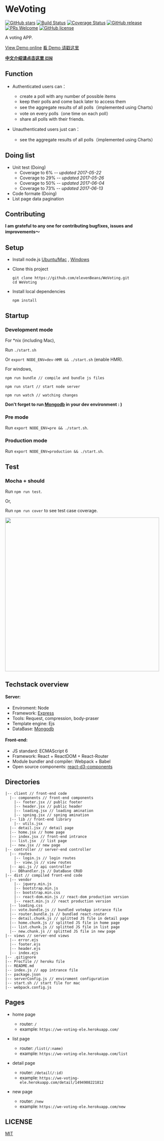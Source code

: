 
# WeVoting

[![GitHub stars](https://img.shields.io/github/stars/elevenBeans/WeVoting.svg)](https://github.com/elevenBeans/WeVoting/stargazers)
[![Build Status](https://travis-ci.org/elevenBeans/WeVoting.svg?branch=master)](https://travis-ci.org/elevenBeans/WeVoting)
[![Coverage Status](https://coveralls.io/repos/github/elevenBeans/WeVoting/badge.svg)](https://coveralls.io/github/elevenBeans/WeVoting)
[![GitHub release](https://img.shields.io/github/release/elevenBeans/WeVoting.svg)](https://github.com/elevenBeans/WeVoting/releases)
[![PRs Welcome](https://img.shields.io/badge/PRs-welcome-brightgreen.svg)](CONTRIBUTING.md#pull-requests)
[![GitHub license](https://img.shields.io/github/license/mashape/apistatus.svg)](https://mit-license.org)

A voting APP.

[View Demo online](https://we-voting-ele.herokuapp.com/) [看 Demo 请戳这里](https://we-voting-ele.herokuapp.com/)

**[中文介绍请点击这里 🇨🇳](http://elevenbeans.github.io/2017/05/16/%E6%92%B8%E4%BA%86%E4%B8%80%E4%B8%AA%E6%8A%95%E7%A5%A8App/)**

## Function

+ Authenticated users can：
  + create a poll with any number of possible items
  + keep their polls and come back later to access them
  + see the aggregate results of all polls（implemented using Charts）
  + vote on every polls（one time on each poll）
  + share all polls with their friends.

+ Unauthenticated users just can：
  + see the aggregate results of all polls（implemented using Charts）

## Doing list

+ Unit test (Doing)
  + Coverage to 6% *-- updated 2017-05-22*
  + Coverage to 29% *-- updated 2017-05-26*
  + Coverage to 50% *-- updated 2017-06-04*
  + Coverage to 73% *-- updated 2017-06-13*
+ Code formate (Doing)
+ List page data pagination

## Contributing

**I am grateful to any one for contributing bugfixes, issues and improvements～**

## Setup

+ Install node.js [Ubuntu/Mac](https://github.com/creationix/nvm) , [Windows](https://nodejs.org/en/download/)

+ Clone this project
	```
	git clone https://github.com/elevenBeans/WeVoting.git
	cd WeVoting
	```
+ Install local dependencies
	```
	npm install
	```

## Startup

### Development mode

For *nix (including Mac),

Run `./start.sh`

Or `export NODE_ENV=dev-HMR && ./start.sh` (enable HMR).

For windows,

	npm run bundle // compile and bundle js files

	npm run start // start node server

	npm run watch // watching changes

**Don't forget to run [Mongodb](https://docs.mongodb.com/manual/mongo/) in your dev environment : )**

### Pre mode

Run `export NODE_ENV=pre && ./start.sh`.

### Production mode

Run `export NODE_ENV=production && ./start.sh`.

## Test

### Mocha + should

Run `npm run test`.

Or,

Run `npm run cover` to see test case coverage.

<img width="500px" src="https://raw.githubusercontent.com/elevenBeans/Grocery/master/unitTest.png" />

## Techstack overview

#### Server:

+ Enviroment: Node
+ Framework: [Express](http://expressjs.com/)
+ Tools: Request, compression, body-praser
+ Template engine: Ejs
+ DataBase: [Mongodb](https://www.mongodb.com/)

#### Front-end:

+ JS standard: ECMAScript 6
+ Framework: React + ReactDOM + React-Router
+ Module bundler and compiler: Webpack + Babel
+ Open source components: [react-d3-components](https://github.com/codesuki/react-d3-components)

## Directories

```
|-- client // front-end code
  |-- components // front-end components
    |-- footer.jsx // public footer
    |-- header.jsx // public header
    |-- loading.jsx // loading amination
    |-- spning.jsx // spning amination
  |-- lib // front-end library
    |-- utils.jsx
  |-- detail.jsx // detail page
  |-- home.jsx // home page
  |-- index.jsx // front-end intrance
  |-- list.jsx  // list page
  |-- new.jsx // new page
|-- controller // server-end controller
  |-- routes
    |-- login.js // login routes
    |-- view.js // view routes
  |-- api.js // api controller
  |-- DBhandler.js // DataBase CRUD
|-- dist // compiled front-end code
  |-- vendor
    |-- jquery.min.js
    |-- bootstrap.min.js
    |-- bootstrap.min.css
    |-- react-dom.min.js // react-dom production version
    |-- react.min.js // react production version
  |-- loading.css
  |-- vote.bundle.js // bundled voteApp intrance file
  |-- router.bundle.js // bundled react-router
  |-- detail.chunk.js // splitted JS file in detail page
  |-- home.chunk.js // splitted JS file in home page
  |-- list.chunk.js // splitted JS file in list page
  |-- new.chunk.js // splitted JS file in new page
|-- views // server-end views
  |-- error.ejs
  |-- footer.ejs
  |-- header.ejs
  |-- index.ejs
|-- .gitignore
|-- Procfile // heroku file
|-- README.md
|-- index.js // app intrance file
|-- package.json
|-- serverConfig.js // enviroment configuration
|-- start.sh // start file for mac
|-- webpack.config.js
```
## Pages

+ home page
   + router: `/`
   + example: `https://we-voting-ele.herokuapp.com/`
+ list page
   + router: `/list(/:name)`
   + example: `https://we-voting-ele.herokuapp.com/list`

+ detail page
   + router: `/detail(/:id)`
   + example: `https://we-voting-ele.herokuapp.com/detail/1494908221812`

+ new page
   + router: `/new`
   + example: `https://we-voting-ele.herokuapp.com/new`

## LICENSE

[MIT](https://mit-license.org/)
